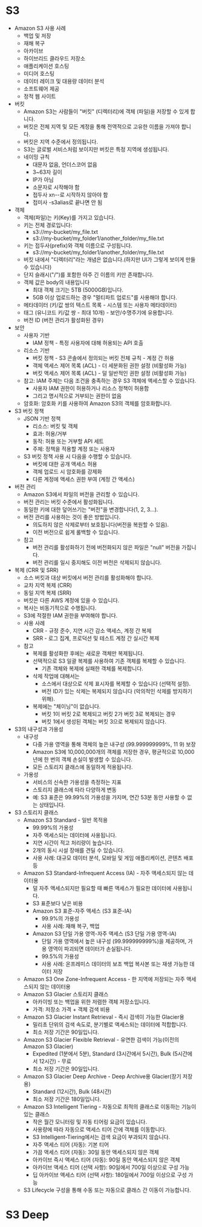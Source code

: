 # S3
- Amazon S3 사용 사례
  - 백업 및 저장
  - 재해 복구
  - 아카이브
  - 하이브리드 클라우드 저장소
  - 애플리케이션 호스팅
  - 미디어 호스팅
  - 데이터 레이크 및 대용량 데이터 분석
  - 소프트웨어 제공
  - 정적 웹 사이트
- 버킷
  - Amazon S3는 사람들이 "버킷" (디렉터리)에 객체 (파일)을 저장할 수 있게 합니다.
  - 버킷은 전체 지역 및 모든 계정을 통해 전역적으로 고유한 이름을 가져야 합니다.
  - 버킷은 지역 수준에서 정의됩니다.
  - S3는 글로벌 서비스처럼 보이지만 버킷은 특정 지역에 생성됩니다.
  - 네이밍 규칙
    - 대문자 없음, 언더스코어 없음
    - 3~63자 길이
    - IP가 아님
    - 소문자로 시작해야 함
    - 접두사 xn--로 시작하지 않아야 함
    - 접미사 -s3alias로 끝나면 안 됨
- 객체
  - 객체(파일)는 키(Key)를 가지고 있습니다.
  - 키는 전체 경로입니다:
    - s3://my-bucket/my_file.txt
    - s3://my-bucket/my_folder1/another_folder/my_file.txt
  - 키는 접두사(prefix)와 객체 이름으로 구성됩니다.
    - s3://my-bucket/my_folder1/another_folder/my_file.txt
  - 버킷 내에서 "디렉터리"라는 개념은 없습니다.(하지만 UI가 그렇게 보이게 만들 수 있습니다)
  - 단지 슬래시("/")를 포함한 아주 긴 이름의 키만 존재합니다.
  - 객체 값은 body의 내용입니다
    - 최대 객체 크기는 5TB (5000GB)입니다.
    - 5GB 이상 업로드하는 경우 "멀티파트 업로드"를 사용해야 합니다.
  - 메타데이터 (키/값 쌍의 텍스트 목록 - 시스템 또는 사용자 메타데이터)
  - 태그 (유니코드 키/값 쌍 - 최대 10개) - 보안/수명주기에 유용합니다.
  - 버전 ID (버전 관리가 활성화된 경우)
- 보안
  - 사용자 기반
    - IAM 정책 - 특정 사용자에 대해 허용되는 API 호출
  - 리소스 기반
    - 버킷 정책 - S3 콘솔에서 정의되는 버킷 전체 규칙 - 계정 간 허용
    - 객체 액세스 제어 목록 (ACL) - 더 세분화된 권한 설정 (비활성화 가능)
    - 버킷 액세스 제어 목록 (ACL) - 덜 일반적인 권한 설정 (비활성화 가능)
  - 참고: IAM 주체는 다음 조건을 충족하는 경우 S3 객체에 액세스할 수 있습니다.
    - 사용자 IAM 권한이 허용하거나 리소스 정책이 허용함
    - 그리고 명시적으로 거부되는 권한이 없음
  - 암호화: 암호화 키를 사용하여 Amazon S3의 객체를 암호화합니다.
- S3 버킷 정책
  - JSON 기반 정책
    - 리소스: 버킷 및 객체
    - 효과: 허용/거부
    - 동작: 허용 또는 거부할 API 세트
    - 주체: 정책을 적용할 계정 또는 사용자
  - S3 버킷 정책 사용 시 다음을 수행할 수 있습니다.
    - 버킷에 대한 공개 액세스 허용
    - 객체 업로드 시 암호화를 강제화
    - 다른 계정에 액세스 권한 부여 (계정 간 액세스)
- 버전 관리
  - Amazon S3에서 파일의 버전을 관리할 수 있습니다.
  - 버전 관리는 버킷 수준에서 활성화됩니다.
  - 동일한 키에 대한 덮어쓰기는 "버전"을 변경합니다(1, 2, 3...).
  - 버전 관리를 사용하는 것이 좋은 방법입니다.
    - 의도하지 않은 삭제로부터 보호됩니다(버전을 복원할 수 있음).
    - 이전 버전으로 쉽게 롤백할 수 있습니다.
  - 참고
    - 버전 관리를 활성화하기 전에 버전화되지 않은 파일은 "null" 버전을 가집니다.
    - 버전 관리를 일시 중지해도 이전 버전은 삭제되지 않습니다.
- 복제 (CRR 및 SRR)
  - 소스 버킷과 대상 버킷에서 버전 관리를 활성화해야 합니다.
  - 교차 지역 복제 (CRR)
  - 동일 지역 복제 (SRR)
  - 버킷은 다른 AWS 계정에 있을 수 있습니다.
  - 복사는 비동기적으로 수행됩니다.
  - S3에 적절한 IAM 권한을 부여해야 합니다.
  - 사용 사례
    - CRR - 규정 준수, 지연 시간 감소 액세스, 계정 간 복제
    - SRR - 로그 집계, 프로덕션 및 테스트 계정 간 실시간 복제
  - 참고
    - 복제를 활성화한 후에는 새로운 객체만 복제됩니다.
    - 선택적으로 S3 일괄 복제를 사용하여 기존 객체를 복제할 수 있습니다.
      - 기존 객체와 복제에 실패한 객체를 복제합니다.
    - 삭제 작업에 대해서는
      - 소스에서 대상으로 삭제 표시자를 복제할 수 있습니다 (선택적 설정).
      - 버전 ID가 있는 삭제는 복제되지 않습니다 (악의적인 삭제를 방지하기 위해).
    - 복제에는 "체이닝"이 없습니다.
      - 버킷 1이 버킷 2로 복제되고 버킷 2가 버킷 3로 복제되는 경우
      - 버킷 1에서 생성된 객체는 버킷 3으로 복제되지 않습니다.
- S3의 내구성과 가용성
  - 내구성
    - 다중 가용 영역을 통해 객체의 높은 내구성 (99.999999999%, 11 9) 보장
    - Amazon S3에 10,000,000개의 객체를 저장한 경우, 평균적으로 10,000년에 한 번의 객체 손실이 발생할 수 있습니다.
    - 모든 스토리지 클래스에 동일하게 적용됩니다.
  - 가용성
    - 서비스의 신속한 가용성을 측정하는 지표
    - 스토리지 클래스에 따라 다양하게 변동
    - 예: S3 표준은 99.99%의 가용성을 가지며, 연간 53분 동안 사용할 수 없는 상태입니다.
- S3 스토리지 클래스
  - Amazon S3 Standard - 일반 목적용
    - 99.99%의 가용성
    - 자주 액세스되는 데이터에 사용됩니다.
    - 지연 시간이 적고 처리량이 높습니다.
    - 2개의 동시 시설 장애를 견딜 수 있습니다.
    - 사용 사례: 대규모 데이터 분석, 모바일 및 게임 애플리케이션, 콘텐츠 배포 등
  - Amazon S3 Standard-Infrequent Access (IA) - 자주 액세스되지 않는 데이터용
    - 덜 자주 액세스되지만 필요할 때 빠른 액세스가 필요한 데이터에 사용됩니다.
    - S3 표준보다 낮은 비용
    - Amazon S3 표준-자주 액세스 (S3 표준-IA)
      - 99.9%의 가용성
      - 사용 사례: 재해 복구, 백업
    - Amazon S3 단일 가용 영역-자주 액세스 (S3 단일 가용 영역-IA)
      - 단일 가용 영역에서 높은 내구성 (99.999999999%)을 제공하며, 가용 영역이 파괴되면 데이터가 손실됩니다.
      - 99.5%의 가용성
      - 사용 사례: 온프레미스 데이터의 보조 백업 복사본 또는 재생 가능한 데이터 저장
  - Amazon S3 One Zone-Infrequent Access - 한 지역에 저장되는 자주 액세스되지 않는 데이터용
  - Amazon S3 Glacier 스토리지 클래스
    - 아카이빙 또는 백업을 위한 저렴한 객체 저장소입니다.
    - 가격: 저장소 가격 + 객체 검색 비용
  - Amazon S3 Glacier Instant Retrieval - 즉시 검색이 가능한 Glacier용
    - 밀리초 단위의 검색 속도로, 분기별로 액세스되는 데이터에 적합합니다.
    - 최소 저장 기간은 90일입니다.
  - Amazon S3 Glacier Flexible Retrieval - 유연한 검색이 가능(이전의 Amazon S3 Glacier)
    - Expedited (1분에서 5분), Standard (3시간에서 5시간), Bulk (5시간에서 12시간) - 무료
    - 최소 저장 기간은 90일입니다.
  - Amazon S3 Glacier Deep Archive - Deep Archive용 Glacier(장기 저장용)
    - Standard (12시간), Bulk (48시간)
    - 최소 저장 기간은 180일입니다.
  - Amazon S3 Intelligent Tiering - 자동으로 최적의 클래스로 이동하는 기능이 있는 클래스
    - 작은 월간 모니터링 및 자동 티어링 요금이 있습니다.
    - 사용량에 따라 자동으로 액세스 티어 간에 객체를 이동합니다.
    - S3 Intelligent-Tiering에서는 검색 요금이 부과되지 않습니다.
    - 자주 액세스 티어 (자동): 기본 티어
    - 가끔 액세스 티어 (자동): 30일 동안 액세스되지 않은 객체
    - 아카이브 즉시 액세스 티어 (자동): 90일 동안 액세스되지 않은 객체
    - 아카이브 액세스 티어 (선택 사항): 90일에서 700일 이상으로 구성 가능
    - 딥 아카이브 액세스 티어 (선택 사항): 180일에서 700일 이상으로 구성 가능
  - S3 Lifecycle 구성을 통해 수동 또는 자동으로 클래스 간 이동이 가능합니다.

# S3 Deep  